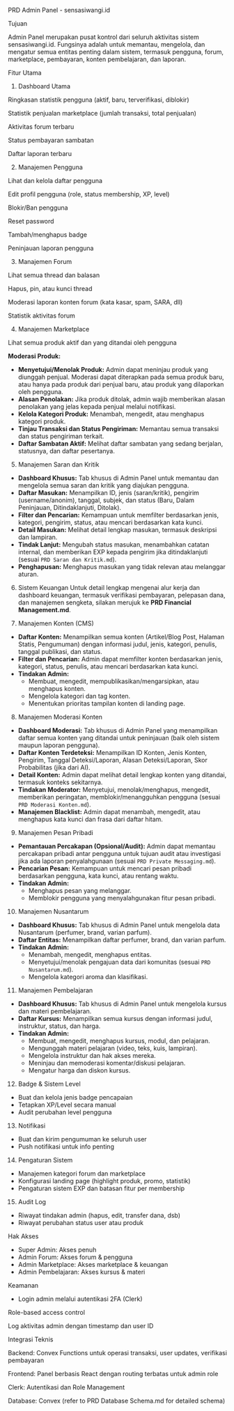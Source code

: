 PRD Admin Panel - sensasiwangi.id

Tujuan

Admin Panel merupakan pusat kontrol dari seluruh aktivitas sistem sensasiwangi.id. Fungsinya adalah untuk memantau, mengelola, dan mengatur semua entitas penting dalam sistem, termasuk pengguna, forum, marketplace, pembayaran, konten pembelajaran, dan laporan.

Fitur Utama

1. Dashboard Utama

Ringkasan statistik pengguna (aktif, baru, terverifikasi, diblokir)

Statistik penjualan marketplace (jumlah transaksi, total penjualan)

Aktivitas forum terbaru

Status pembayaran sambatan

Daftar laporan terbaru

2. Manajemen Pengguna

Lihat dan kelola daftar pengguna

Edit profil pengguna (role, status membership, XP, level)

Blokir/Ban pengguna

Reset password

Tambah/menghapus badge

Peninjauan laporan pengguna

3. Manajemen Forum

Lihat semua thread dan balasan

Hapus, pin, atau kunci thread

Moderasi laporan konten forum (kata kasar, spam, SARA, dll)

Statistik aktivitas forum

4. Manajemen Marketplace

Lihat semua produk aktif dan yang ditandai oleh pengguna

**Moderasi Produk:**

- **Menyetujui/Menolak Produk:** Admin dapat meninjau produk yang diunggah penjual. Moderasi dapat diterapkan pada semua produk baru, atau hanya pada produk dari penjual baru, atau produk yang dilaporkan oleh pengguna.
- **Alasan Penolakan:** Jika produk ditolak, admin wajib memberikan alasan penolakan yang jelas kepada penjual melalui notifikasi.
- **Kelola Kategori Produk:** Menambah, mengedit, atau menghapus kategori produk.
- **Tinjau Transaksi dan Status Pengiriman:** Memantau semua transaksi dan status pengiriman terkait.
- **Daftar Sambatan Aktif:** Melihat daftar sambatan yang sedang berjalan, statusnya, dan daftar pesertanya.

5. Manajemen Saran dan Kritik

- **Dashboard Khusus:** Tab khusus di Admin Panel untuk memantau dan mengelola semua saran dan kritik yang diajukan pengguna.
- **Daftar Masukan:** Menampilkan ID, jenis (saran/kritik), pengirim (username/anonim), tanggal, subjek, dan status (Baru, Dalam Peninjauan, Ditindaklanjuti, Ditolak).
- **Filter dan Pencarian:** Kemampuan untuk memfilter berdasarkan jenis, kategori, pengirim, status, atau mencari berdasarkan kata kunci.
- **Detail Masukan:** Melihat detail lengkap masukan, termasuk deskripsi dan lampiran.
- **Tindak Lanjut:** Mengubah status masukan, menambahkan catatan internal, dan memberikan EXP kepada pengirim jika ditindaklanjuti (sesuai `PRD Saran dan Kritik.md`).
- **Penghapusan:** Menghapus masukan yang tidak relevan atau melanggar aturan.

6. Sistem Keuangan
   Untuk detail lengkap mengenai alur kerja dan dashboard keuangan, termasuk verifikasi pembayaran, pelepasan dana, dan manajemen sengketa, silakan merujuk ke **PRD Financial Management.md**.

7. Manajemen Konten (CMS)

- **Daftar Konten:** Menampilkan semua konten (Artikel/Blog Post, Halaman Statis, Pengumuman) dengan informasi judul, jenis, kategori, penulis, tanggal publikasi, dan status.
- **Filter dan Pencarian:** Admin dapat memfilter konten berdasarkan jenis, kategori, status, penulis, atau mencari berdasarkan kata kunci.
- **Tindakan Admin:**
    - Membuat, mengedit, mempublikasikan/mengarsipkan, atau menghapus konten.
    - Mengelola kategori dan tag konten.
    - Menentukan prioritas tampilan konten di landing page.

8. Manajemen Moderasi Konten

- **Dashboard Moderasi:** Tab khusus di Admin Panel yang menampilkan daftar semua konten yang ditandai untuk peninjauan (baik oleh sistem maupun laporan pengguna).
- **Daftar Konten Terdeteksi:** Menampilkan ID Konten, Jenis Konten, Pengirim, Tanggal Deteksi/Laporan, Alasan Deteksi/Laporan, Skor Probabilitas (jika dari AI).
- **Detail Konten:** Admin dapat melihat detail lengkap konten yang ditandai, termasuk konteks sekitarnya.
- **Tindakan Moderator:** Menyetujui, menolak/menghapus, mengedit, memberikan peringatan, memblokir/menangguhkan pengguna (sesuai `PRD Moderasi Konten.md`).
- **Manajemen Blacklist:** Admin dapat menambah, mengedit, atau menghapus kata kunci dan frasa dari daftar hitam.

9. Manajemen Pesan Pribadi

- **Pemantauan Percakapan (Opsional/Audit):** Admin dapat memantau percakapan pribadi antar pengguna untuk tujuan audit atau investigasi jika ada laporan penyalahgunaan (sesuai `PRD Private Messaging.md`).
- **Pencarian Pesan:** Kemampuan untuk mencari pesan pribadi berdasarkan pengguna, kata kunci, atau rentang waktu.
- **Tindakan Admin:**
    - Menghapus pesan yang melanggar.
    - Memblokir pengguna yang menyalahgunakan fitur pesan pribadi.

10. Manajemen Nusantarum

- **Dashboard Khusus:** Tab khusus di Admin Panel untuk mengelola data Nusantarum (perfumer, brand, varian parfum).
- **Daftar Entitas:** Menampilkan daftar perfumer, brand, dan varian parfum.
- **Tindakan Admin:**
    - Menambah, mengedit, menghapus entitas.
    - Menyetujui/menolak pengajuan data dari komunitas (sesuai `PRD Nusantarum.md`).
    - Mengelola kategori aroma dan klasifikasi.

11. Manajemen Pembelajaran

- **Dashboard Khusus:** Tab khusus di Admin Panel untuk mengelola kursus dan materi pembelajaran.
- **Daftar Kursus:** Menampilkan semua kursus dengan informasi judul, instruktur, status, dan harga.
- **Tindakan Admin:**
    - Membuat, mengedit, menghapus kursus, modul, dan pelajaran.
    - Mengunggah materi pelajaran (video, teks, kuis, lampiran).
    - Mengelola instruktur dan hak akses mereka.
    - Meninjau dan memoderasi komentar/diskusi pelajaran.
    - Mengatur harga dan diskon kursus.

12. Badge & Sistem Level

- Buat dan kelola jenis badge pencapaian
- Tetapkan XP/Level secara manual
- Audit perubahan level pengguna

13. Notifikasi

- Buat dan kirim pengumuman ke seluruh user
- Push notifikasi untuk info penting

14. Pengaturan Sistem

- Manajemen kategori forum dan marketplace
- Konfigurasi landing page (highlight produk, promo, statistik)
- Pengaturan sistem EXP dan batasan fitur per membership

15. Audit Log

- Riwayat tindakan admin (hapus, edit, transfer dana, dsb)
- Riwayat perubahan status user atau produk

Hak Akses

- Super Admin: Akses penuh
- Admin Forum: Akses forum & pengguna
- Admin Marketplace: Akses marketplace & keuangan
- Admin Pembelajaran: Akses kursus & materi

Keamanan

- Login admin melalui autentikasi 2FA (Clerk)

Role-based access control

Log aktivitas admin dengan timestamp dan user ID

Integrasi Teknis

Backend: Convex Functions untuk operasi transaksi, user updates, verifikasi pembayaran

Frontend: Panel berbasis React dengan routing terbatas untuk admin role

Clerk: Autentikasi dan Role Management

Database: Convex (refer to PRD Database Schema.md for detailed schema)
